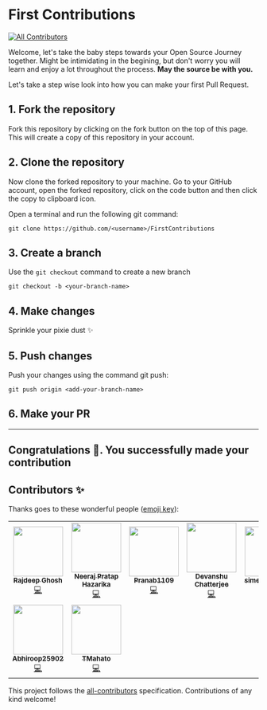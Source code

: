 # First Contributions
<!-- ALL-CONTRIBUTORS-BADGE:START - Do not remove or modify this section -->
[![All Contributors](https://img.shields.io/badge/all_contributors-9-orange.svg?style=flat-square)](#contributors-)
<!-- ALL-CONTRIBUTORS-BADGE:END -->

Welcome, let's take the baby steps towards your Open Source Journey together. Might be intimidating in the begining, but don't worry you will learn and enjoy a lot throughout the process. **May the source be with you.**

Let's take a step wise look into how you can make your first Pull Request.

## 1. Fork the repository

Fork this repository by clicking on the fork button on the top of this page. This will create a copy of this repository in your account.

## 2. Clone the repository

Now clone the forked repository to your machine. Go to your GitHub account, open the forked repository, click on the code button and then click the copy to clipboard icon.

Open a terminal and run the following git command:

```
git clone https://github.com/<username>/FirstContributions
```

## 3. Create a branch

Use the `git checkout` command to create a new branch

```
git checkout -b <your-branch-name>
```

## 4. Make changes

Sprinkle your pixie dust ✨

## 5. Push changes

Push your changes using the command git push:

```
git push origin <add-your-branch-name>
```

## 6. Make your PR

<hr>

<h2> Congratulations 🎉. You successfully made your contribution </h2>

## Contributors ✨

Thanks goes to these wonderful people ([emoji key](https://allcontributors.org/docs/en/emoji-key)):

<!-- ALL-CONTRIBUTORS-LIST:START - Do not remove or modify this section -->
<!-- prettier-ignore-start -->
<!-- markdownlint-disable -->
<table>
  <tr>
    <td align="center"><a href="https://www.linkedin.com/in/rajdeep-ghosh-b518bb1b1/"><img src="https://avatars.githubusercontent.com/u/58541505?v=4?s=100" width="100px;" alt=""/><br /><sub><b>Rajdeep Ghosh</b></sub></a><br /><a href="https://github.com/codeiiest-dev/FirstContributions/commits?author=Rajdeep-G" title="Code">💻</a></td>
    <td align="center"><a href="https://github.com/NeerajHazarika"><img src="https://avatars.githubusercontent.com/u/72177954?v=4?s=100" width="100px;" alt=""/><br /><sub><b>Neeraj Pratap Hazarika</b></sub></a><br /><a href="https://github.com/codeiiest-dev/FirstContributions/commits?author=NeerajHazarika" title="Code">💻</a></td>
    <td align="center"><a href="https://github.com/Pranab1109"><img src="https://avatars.githubusercontent.com/u/70249715?v=4?s=100" width="100px;" alt=""/><br /><sub><b>Pranab1109</b></sub></a><br /><a href="https://github.com/codeiiest-dev/FirstContributions/commits?author=Pranab1109" title="Code">💻</a></td>
    <td align="center"><a href="https://github.com/01-DC"><img src="https://avatars.githubusercontent.com/u/78012571?v=4?s=100" width="100px;" alt=""/><br /><sub><b>Devanshu Chatterjee</b></sub></a><br /><a href="https://github.com/codeiiest-dev/FirstContributions/commits?author=01-DC" title="Code">💻</a></td>
    <td align="center"><a href="https://github.com/simeetnayan81"><img src="https://avatars.githubusercontent.com/u/78461155?v=4?s=100" width="100px;" alt=""/><br /><sub><b>simeetnayan81</b></sub></a><br /><a href="https://github.com/codeiiest-dev/FirstContributions/commits?author=simeetnayan81" title="Code">💻</a></td>
    <td align="center"><a href="https://hrahul2605.netlify.app"><img src="https://avatars.githubusercontent.com/u/48245702?v=4?s=100" width="100px;" alt=""/><br /><sub><b>Rahul Halder</b></sub></a><br /><a href="https://github.com/codeiiest-dev/FirstContributions/commits?author=hrahul2605" title="Code">💻</a></td>
    <td align="center"><a href="https://github.com/RaunakGN2001"><img src="https://avatars.githubusercontent.com/u/74176824?v=4?s=100" width="100px;" alt=""/><br /><sub><b>Raunak Gayen</b></sub></a><br /><a href="https://github.com/codeiiest-dev/FirstContributions/commits?author=RaunakGN2001" title="Code">💻</a></td>
  </tr>
  <tr>
    <td align="center"><a href="https://github.com/Abhiroop25902"><img src="https://avatars.githubusercontent.com/u/69428539?v=4?s=100" width="100px;" alt=""/><br /><sub><b>Abhiroop25902</b></sub></a><br /><a href="https://github.com/codeiiest-dev/FirstContributions/commits?author=Abhiroop25902" title="Code">💻</a></td>
    <td align="center"><a href="https://github.com/TMahato"><img src="https://avatars.githubusercontent.com/u/80240317?v=4?s=100" width="100px;" alt=""/><br /><sub><b>TMahato</b></sub></a><br /><a href="https://github.com/codeiiest-dev/FirstContributions/commits?author=TMahato" title="Code">💻</a></td>
  </tr>
</table>

<!-- markdownlint-restore -->
<!-- prettier-ignore-end -->

<!-- ALL-CONTRIBUTORS-LIST:END -->

This project follows the [all-contributors](https://github.com/all-contributors/all-contributors) specification. Contributions of any kind welcome!